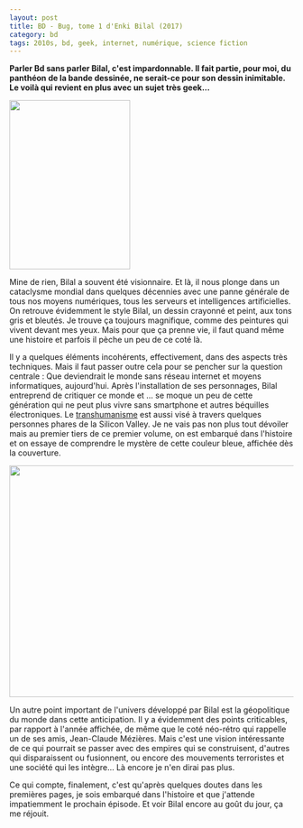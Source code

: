 ```yaml
---
layout: post
title: BD - Bug, tome 1 d'Enki Bilal (2017)
category: bd
tags: 2010s, bd, geek, internet, numérique, science fiction
---
```

**Parler Bd sans parler Bilal, c'est impardonnable. Il fait partie, pour moi, du panthéon de la bande dessinée, ne serait-ce pour son dessin inimitable. Le voilà qui revient en plus avec un sujet très geek...**

<img class="alignleft size-medium wp-image-21868" src="https://cheziceman.files.wordpress.com/2017/12/bugbilal1.jpg?w=214" alt="" width="214" height="300" />

Mine de rien, Bilal a souvent été visionnaire. Et là, il nous plonge dans un cataclysme mondial dans quelques décennies avec une panne générale de tous nos moyens numériques, tous les serveurs et intelligences artificielles. On retrouve évidemment le style Bilal, un dessin crayonné et peint, aux tons gris et bleutés. Je trouve ça toujours magnifique, comme des peintures qui vivent devant mes yeux. Mais pour que ça prenne vie, il faut quand même une histoire et parfois il pèche un peu de ce coté là.

Il y a quelques éléments incohérents, effectivement, dans des aspects très techniques. Mais il faut passer outre cela pour se pencher sur la question centrale : Que deviendrait le monde sans réseau internet et moyens informatiques, aujourd'hui. Après l'installation de ses personnages, Bilal entreprend de critiquer ce monde et ... se moque un peu de cette génération qui ne peut plus vivre sans smartphone et autres béquilles électroniques. Le <a href="https://cheziceman.wordpress.com/2014/08/29/science-de-leugenisme-au-transhumanisme/">transhumanisme</a> est aussi visé à travers quelques personnes phares de la Silicon Valley. Je ne vais pas non plus tout dévoiler mais au premier tiers de ce premier volume, on est embarqué dans l'histoire et on essaye de comprendre le mystère de cette couleur bleue, affichée dès la couverture.

<img class="aligncenter size-full wp-image-21869" src="https://cheziceman.files.wordpress.com/2017/12/bugbilal2.png" alt="" width="650" height="411" />

Un autre point important de l'univers développé par Bilal est la géopolitique du monde dans cette anticipation. Il y a évidemment des points criticables, par rapport à l'année affichée, de même que le coté néo-rétro qui rappelle un de ses amis, Jean-Claude Mézières. Mais c'est une vision intéressante de ce qui pourrait se passer avec des empires qui se construisent, d'autres qui disparaissent ou fusionnent, ou encore des mouvements terroristes et une société qui les intègre... Là encore je n'en dirai pas plus.

Ce qui compte, finalement, c'est qu'après quelques doutes dans les premières pages, je sois embarqué dans l'histoire et que j'attende impatiemment le prochain épisode. Et voir Bilal encore au goût du jour, ça me réjouit.
